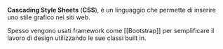 **Cascading Style Sheets** (**CSS**), è un linguaggio che permette di inserire uno stile grafico nei siti web.

Spesso vengono usati framework come [[Bootstrap]] per semplificare il lavoro di design utilizzando le sue classi built in.